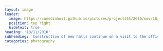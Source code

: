 ```yaml
---
layout: image
leader:
  image: https://camediahost.github.io/pictures/project365/2010/nov/10/101110.jpg
  position: top right
  hidetext: true
heading: '10/11/2010'
subheading: 'Construction of new halls continue on a visit to the office'
categories: photography
---
```

